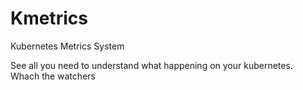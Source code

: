 # Kmetrics

Kubernetes Metrics System

See all you need to understand what happening on your kubernetes.<br />
Whach the watchers
